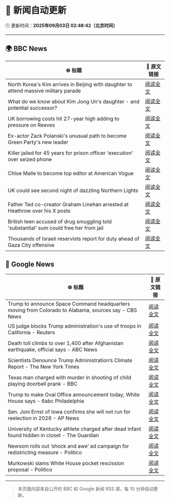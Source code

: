 # 🧠 新闻自动更新

🕒 更新时间：**2025年09月03日 02:48:42（北京时间）**

---

## 🌍 BBC News

| 🌐 标题 | 🔗 原文链接 |
|--------|-------------|
| North Korea's Kim arrives in Beijing with daughter to attend massive military parade | [阅读全文](https://www.bbc.com/news/articles/c78z2p6gg1zo?at_medium=RSS&at_campaign=rss) |
| What do we know about Kim Jong Un's daughter - and potential successor? | [阅读全文](https://www.bbc.com/news/articles/cvgvgj7ejqdo?at_medium=RSS&at_campaign=rss) |
| UK borrowing costs hit 27-year high adding to pressure on Reeves | [阅读全文](https://www.bbc.com/news/articles/cy989njnq2wo?at_medium=RSS&at_campaign=rss) |
| Ex-actor Zack Polanski's unusual path to become Green Party's new leader | [阅读全文](https://www.bbc.com/news/articles/clyrev00lwno?at_medium=RSS&at_campaign=rss) |
| Killer jailed for 45 years for prison officer 'execution' over seized phone | [阅读全文](https://www.bbc.com/news/articles/c9d0d63pnw2o?at_medium=RSS&at_campaign=rss) |
| Chloe Malle to become top editor at American Vogue | [阅读全文](https://www.bbc.com/news/articles/c0l6lw6je7lo?at_medium=RSS&at_campaign=rss) |
| UK could see second night of dazzling Northern Lights | [阅读全文](https://www.bbc.com/news/articles/c5yey8l59p1o?at_medium=RSS&at_campaign=rss) |
| Father Ted co-creator Graham Linehan arrested at Heathrow over his X posts | [阅读全文](https://www.bbc.com/news/articles/c07p7v2nn8mo?at_medium=RSS&at_campaign=rss) |
| British teen accused of drug smuggling told 'substantial' sum could free her from jail | [阅读全文](https://www.bbc.com/news/articles/cd0d04gjk19o?at_medium=RSS&at_campaign=rss) |
| Thousands of Israeli reservists report for duty ahead of Gaza City offensive | [阅读全文](https://www.bbc.com/news/articles/cyvnv5lv4zpo?at_medium=RSS&at_campaign=rss) |

## 📰 Google News

| 🌐 标题 | 🔗 原文链接 |
|--------|-------------|
| Trump to announce Space Command headquarters moving from Colorado to Alabama, sources say - CBS News | [阅读全文](https://news.google.com/rss/articles/CBMikgFBVV95cUxOSk02UXExczdMWGpvT3YxbXBBc2kzUkxrYktyMERBdjRvVWQwTlZjbkdnRTRXeE5FRllHbWZlWTVqcDJuVWcxX0haWXhNdHdDT3FGS1JxbVd0M0VxaGttbmZZSnNTdVZ5Vm9NQndBak9lZ09tS0EyVVdsNWtKcVI3SzVCUlpQVUlscWxNQmplLWFWUdIBlwFBVV95cUxNRGNwcWVZeHowVDJlWERuRDAtZDl6a1FHU3d4aDUyRXQ5M1hLWS16TUxNcEY0Q2pwZ0J4VkI0RjQzS2Zudmd2VXV5VnAyX1dJWXNSSE1yZG9lSUtpQk1iVHpOUURkVG1yOC15RGxmYnJPVE9GdW9RNFc3blpfZ1RtM3dDTkt4V0hKRTk0YjVqcXJuRFBTeEtV?oc=5) |
| US judge blocks Trump administration's use of troops in California - Reuters | [阅读全文](https://news.google.com/rss/articles/CBMisgFBVV95cUxOcnJKZ01uSDJYMl9zTTdjbzlsc3FIeXhGbEhCdjdLQ2lGc05LVUxpdFRvOGJDdHpfblU1TXJXWG53dnVQdjV6NjhxaV9nV2ltOGIxSUFhUWxxU2F2czZuZnM0dGxNa1FRd2M5SzRTaTNhR3FaLUkzaU01VUR0SkJaNWpnUXlXZWI1Y2MwN2JGb3ljakNzY1YycUlVangwSG4zV0dhRlJ6T0Q0WU1neDVwSmZ3?oc=5) |
| Death toll climbs to over 1,400 after Afghanistan earthquake, official says - ABC News | [阅读全文](https://news.google.com/rss/articles/CBMimwFBVV95cUxNQmxhOFhSMEwwaW40c1ZDalpPUmx0Z3lkWTRFR1pOSGplRmZYcmRNQTNzZE83T1BxMk9FNUVMald6STNVMVdIZDhhamtuVF9BYXZhWm42Z091d1Zud2dWemhBVTRaMjg4bTJLWEVJdkcxR082SUNoTzROTWdEZnhRXy1fMGxVVnVnRFlEQTdralVwUEdTZFhMLXZlONIBoAFBVV95cUxNYXg0UV9FMHp0UHFfUl9YY1ZyUFJmLVgwWGE5YVhYMzJaWXZxQWVaUHVPU29QUktJeWxRWElwS0tEaVFLcFBaMVdIU1h5YXg2SUVMNlU3emlkaXY4cXpvcmpZejFCa1UybVA3VUxoeUhjcE8xN0ZONk5yaEpwLThLZzZvMUszY19SdTl3Q1dzSGM1dHpGXzdOMUVNVlpieHZX?oc=5) |
| Scientists Denounce Trump Administration’s Climate Report - The New York Times | [阅读全文](https://news.google.com/rss/articles/CBMikgFBVV95cUxOazdVZmNOUmpaSm1WLWZhNnRVTXhjUGx0Y1BsUmJQV05EMlpDbmh5S29lNWx1MVJoaUYyaEdjRzlDNjR2NmJJbHNWUGhrZkxGRHJBMHhIN0Y0WGNTdlVQV3pyd1VrLW9IaHV3NVpzNVA2ai1MTjZTRTF5cXlDNGp4Tk94MVc2bnhjb1hHQ2FZQjJWQQ?oc=5) |
| Texas man charged with murder in shooting of child playing doorbell prank - BBC | [阅读全文](https://news.google.com/rss/articles/CBMiWkFVX3lxTE45YkM3Q1ZXUms5Vjl3OVQzREpBakZtNHZJUjZmZkhMSWdhRWJERzVCamtkY1lzbGZrNGZ0Mm1DVzNSRnB3WE9UVzNSSzBEMTRWc3FEYlFUMG1yQdIBX0FVX3lxTE9rWWZia0J0WG9uV0puNWd2UG9rbmJxSnlkRG4zQkFUVW1rVTNiM19hV1liRzBQR0d2UER0UFFLbTZXVTRjYmtkS3hEN0VSWTBEV0VwcHpYV3lJLXJLaEdF?oc=5) |
| Trump to make Oval Office announcement today, White House says - 6abc Philadelphia | [阅读全文](https://news.google.com/rss/articles/CBMimgFBVV95cUxQeUZ2NUttakZST21PRWNSWHBpdV9WdUQ3WjBVRlBIMTNTRmp4QUV4ZHBpUldkSF9DbE5MdUVOWXBNcGZsbmtMRkRlTTJkd01FUVhrakpyM3ZPUmRwSEViaGlTQXFhTmQ1TEJsckI2TWNGSnFzOTFtOWE2cDhIbzJiWVRmb1Jzemgtb19DODdJR2FBZzJIUHFiMUZ3?oc=5) |
| Sen. Joni Ernst of Iowa confirms she will not run for reelection in 2026 - AP News | [阅读全文](https://news.google.com/rss/articles/CBMilgFBVV95cUxOZ3dVajVFeVhPcndFZG5CLVJINjVqbU9pT0ZBNWdLOUtEeExlYXZKSFFLRTlEaUZaYU9jQkhPYlFsYnNRRVY1VEVfd2FwS1dEWjQyZ0ZtU0w3T2RheDhaNTJBeFAxSVp2VnQ1VFlzSnZId00zN205XzNWNS1IWlI2ZmZTSVR3c2NZbHU0NV9TaFBjSEplVHc?oc=5) |
| University of Kentucky athlete charged after dead infant found hidden in closet - The Guardian | [阅读全文](https://news.google.com/rss/articles/CBMiogFBVV95cUxOUFUtaEo1ZFIxU1RxdXFKbVZpUUQ5YkhnSUhHaGM4UHVhUUprWHR4NjA0cWFiNkJjYlVUeTFDNEstOE44bkhJaDRSMDhmc0V4Z2lZNDVHa3Y5VjF1Ymp6TGtyQW9XNTJLSmRVRjMwdWZ1c2VxWTJoajl1ZVl3SGc4N0JTSVRyUXFXdUJoVElDOE5NV05wdEJfS2Fndmd0TXdGUnc?oc=5) |
| Newsom rolls out ‘shock and awe’ ad campaign for redistricting measure - Politico | [阅读全文](https://news.google.com/rss/articles/CBMiugFBVV95cUxNeFJtbmZPanMtX21XY0xMM0ptUUR3WldGTHNpdW4zYi1mWUhuM0JqRk0wRFNIT2Zob0hmdmtRRmR2dWFCemxPN2VFWVYyZlY1cENTeFppSUhhc3NDWE9Fb0ZyMnJSb05ZcUkzVV95VWR3X3RDZzFqY1E4RUd1Qmp6RFQtUnJPbTF2ckg1Sl9uekZPaVJTUkVVMW00OE9JY1hWeGZ3ZnVFV2I2U21sUHB0Tm5KTkJ4TlFhblE?oc=5) |
| Murkowski slams White House pocket rescission proposal - Politico | [阅读全文](https://news.google.com/rss/articles/CBMivgFBVV95cUxQRlRYd1czVXJudzU4dFRmenBDam10VnFWN2dKYzNxd0xUNXNYVndmaFB6VERSREM0ZHktcW83Q2R5Zk5yZ3R3RnJ4RW9FX2NHMkkzQ2pBZkdaWkpqZkFqcXBfOXJKMlhnbXRyY05rNXg5NFhiVHgxei13ZG1DcTFtZW5vUmJYUGxsQmNBRElZTThYUDE1TlhvWnVNdlJFOXZLdFRjd21QVWZBeXBITzgzTXB1bVFlZGs5OEJwb013?oc=5) |

---
> 本页面内容来自公开的 BBC 和 Google 新闻 RSS 源，每 10 分钟自动更新。
